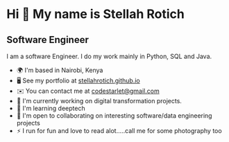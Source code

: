 Hi 👋 My name is Stellah Rotich
===============================

Software Engineer
-----------------

I am a software Engineer. I do my work mainly in Python, SQL and Java. 

*   🌍  I'm based in Nairobi, Kenya
*   🖥️  See my portfolio at [stellahrotich.github.io](http://stellahrotich.github.io)
*   ✉️  You can contact me at [codestarlet@gmail.com](mailto:codestarlet@gmail.com)
*   🚀  I'm currently working on digital transformation projects.
*   🧠  I'm learning deeptech
*   🤝  I'm open to collaborating on interesting software/data engineering projects
*   ⚡  I run for fun and love to read alot.....call me for some photography too
